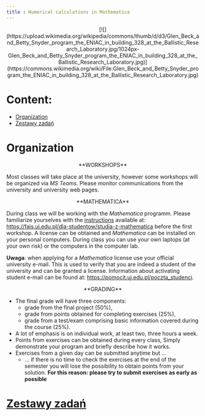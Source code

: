 ```yaml
---
title : Numerical calculations in Mathematica
---
```


<center>
[![](https://upload.wikimedia.org/wikipedia/commons/thumb/d/d3/Glen_Beck_and_Betty_Snyder_program_the_ENIAC_in_building_328_at_the_Ballistic_Research_Laboratory.jpg/1024px-Glen_Beck_and_Betty_Snyder_program_the_ENIAC_in_building_328_at_the_Ballistic_Research_Laboratory.jpg)](https://commons.wikimedia.org/wiki/File:Glen_Beck_and_Betty_Snyder_program_the_ENIAC_in_building_328_at_the_Ballistic_Research_Laboratory.jpg)
</center>



# Content:

* [Organization](#organization)
* [Zestawy zadań](./00en_inv.html)



# Organization

<center>
**WORKSHOPS**
</center>

Most classes will take place at the university, however some
workshops will be organized via *MS Teams*. Please monitor 
communications from the university and university web pages.

<center>
**MATHEMATICA**
</center>

During class we will be working with the *Mathematica* programm.
Please familiarize yourselves with the 
[instructions](https://fais.uj.edu.pl/documents/41628/5097967/OprogramowanieMathematica_na_Uniwersytecie_Jagiello%C5%84skim_2018.pdf/eca91225-a7c0-48fb-94a9-a08553de7fd7) 
available at:
<https://fais.uj.edu.pl/dla-studentow/studia-z-mathematica>
before the first workshop.
A license can be obtained and *Mathematica*
can be installed on your personal computers.
During class you can use your own laptops (at your own risk)
or the computers in the computer lab.

**Uwaga**: when applying for a *Mathematica* license
use your official university e-mail. This is used to 
verify that you are indeed a student of the university
and can be granted a license.
Information about activating student e-mail can be found at:
<https://pomocit.uj.edu.pl/poczta_studenci>.

<center>
**GRADING**
</center>

- The final grade will have three components:
	- grade from the final project (50%),
	- grade from points obtained for completing exercises (25%),
	- grade from a test/exam comprising basic information covered during the course  (25%).
- A lot of emphasis is on individual work, at least two, three hours a week. 
- Points from exercises can be obtained during every class,
  Simply demonstrate your program and briefly describe how it works.
- Exercises from a given day can be submitted anytime but ...
  - ... if there is no time to check the exercises at the end
  of the semester you will lose the possibility to obtain points from your solution. 
	**For this reason: please try to submit exercises as early as possible**



# [Zestawy zadań](./00en_inv.html)


